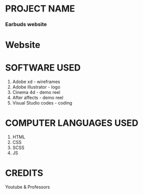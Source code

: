 # PROJECT NAME

### Earbuds website

# Website


# SOFTWARE USED 

1. Adobe xd - wireframes
2. Adobe illustrator - logo
3. Cinema 4d - demo reel
4. After affects - demo reel
5. Visual Studio codes - coding

# COMPUTER LANGUAGES USED

1. HTML
2. CSS
3. SCSS
4. JS

# CREDITS 

Youtube & Professors
